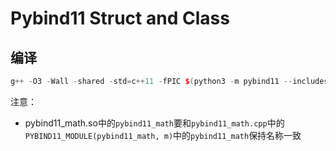 # Pybind11 Struct and Class


## 编译

``` c++
g++ -O3 -Wall -shared -std=c++11 -fPIC $(python3 -m pybind11 --includes) pybind11_point.cpp my_point.cpp -o pybind11_point.so
```
注意：

* pybind11_math.so中的`pybind11_math`要和`pybind11_math.cpp`中的`PYBIND11_MODULE(pybind11_math, m)`中的`pybind11_math`保持名称一致